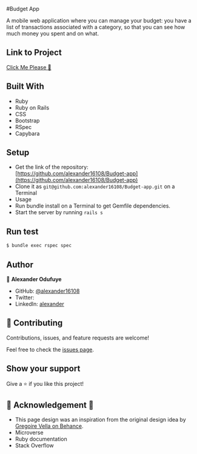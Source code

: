 #Budget App

A mobile web application where you can manage your budget: you have a list of transactions associated with a category, so that you can see how much money you spent and on what.

## Link to Project 

[Click Me Please 👋](https://budget01.herokuapp.com/)

## Built With
- Ruby
- Ruby on Rails
- CSS
- Bootstrap
- RSpec
- Capybara

## Setup
- Get the link of the repository: [https://github.com/alexander16108/Budget-app](https://github.com/alexander16108/Budget-app)
- Clone it as `git@github.com:alexander16108/Budget-app.git` on a Terminal
- Usage
- Run bundle install on a Terminal to get Gemfile dependencies.
- Start the server by running `rails s`

## Run test

```bash
$ bundle exec rspec spec
```

## Author
👤 **Alexander Odufuye**

- GitHub: [@alexander16108](https://github.com/alexander16108)
- Twitter: 
- LinkedIn: [alexander](https://www.linkedin.com/in/codingrex/)

## 🤝 Contributing

Contributions, issues, and feature requests are welcome!

Feel free to check the [issues page](https://github.com/alexander16108/Budget-app/issues).

## Show your support

Give a ⭐️ if you like this project!

## 👏 Acknowledgement 🥇
- This page design was an inspiration from the original design idea by [Gregoire Vella on Behance](https://www.behance.net/gregoirevella).
- Microverse
- Ruby documentation
- Stack Overflow
